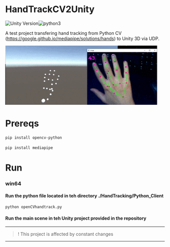 # HandTrackCV2Unity
![Unity Version](https://img.shields.io/badge/Unity-2020.3.14f1-green.svg)![python3](https://img.shields.io/badge/Python-3.x-blue)

A test project transfering hand tracking from Python CV (https://google.github.io/mediapipe/solutions/hands) to Unity 3D via UDP.

![enter image description here](https://raw.githubusercontent.com/athanoid/HandTrackCV2Unity/main/opencvunity.gif)

# Prereqs

    pip install opencv-python

    pip install mediapipe

# Run
### win64

#### Run the python file located in teh directory ./HandTracking/Python_Client

    python openCVhandtrack.py

#### Run the main scene in teh Unity project provided in the repository

---
> ! This project is affected by constant changes
---
